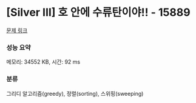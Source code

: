 # [Silver III] 호 안에 수류탄이야!! - 15889 

[문제 링크](https://www.acmicpc.net/problem/15889) 

### 성능 요약

메모리: 34552 KB, 시간: 92 ms

### 분류

그리디 알고리즘(greedy), 정렬(sorting), 스위핑(sweeping)

